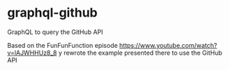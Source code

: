 # graphql-github
GraphQL to query the GitHub API

Based on the FunFunFunction episode https://www.youtube.com/watch?v=lAJWHHUz8_8 y rewrote the example presented there to use the GitHub API
